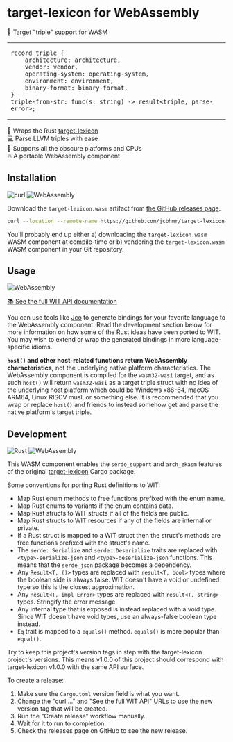 # target-lexicon for WebAssembly

🎯 Target "triple" support for WASM

<table align=center><td>

```wit
record triple {
    architecture: architecture,
    vendor: vendor,
    operating-system: operating-system,
    environment: environment,
    binary-format: binary-format,
}
triple-from-str: func(s: string) -> result<triple, parse-error>;
```

</table>

🦀 Wraps the Rust [target-lexicon](https://docs.rs/target-lexicon/latest/target_lexicon/) \
💻 Parse LLVM triples with ease \
🦄 Supports all the obscure platforms and CPUs \
🔥 A portable WebAssembly component

## Installation

![curl](https://img.shields.io/badge/curl-073551?style=for-the-badge&logo=curl&logoColor=FFFFFF)
![WebAssembly](https://img.shields.io/badge/WebAssembly-654FF0?style=for-the-badge&logo=WebAssembly&logoColor=FFFFFF)

Download the `target-lexicon.wasm` artifact from [the GitHub releases page](https://github.com/jcbhmr/target-lexicon-wasm/releases).

```sh
curl --location --remote-name https://github.com/jcbhmr/target-lexicon-wasm/releases/download/v0.13.1/target-lexicon.wasm
```

You'll probably end up either a) downloading the `target-lexicon.wasm` WASM component at compile-time or b) vendoring the `target-lexicon.wasm` WASM component in your Git repository.

## Usage

![WebAssembly](https://img.shields.io/badge/WebAssembly-654FF0?style=for-the-badge&logo=WebAssembly&logoColor=FFFFFF)

[📚 See the full WIT API documentation](https://github.com/jcbhmr/target-lexicon-wasm/blob/v0.13.1/wit/target-lexicon.wit)

You can use tools like [Jco](https://github.com/bytecodealliance/jco) to generate bindings for your favorite language to the WebAssembly component. Read the development section below for more information on how some of the Rust ideas have been ported to WIT. You may wish to extend or wrap the generated bindings in more language-specific idioms.

**`host()` and other host-related functions return WebAssembly characteristics,** not the underlying native platform characteristics. The WebAssembly component is compiled for the `wasm32-wasi` target, and as such `host()` will return `wasm32-wasi` as a target triple struct with no idea of the underlying host platform which could be Windows x86-64, macOS ARM64, Linux RISCV musl, or something else. It is recommended that you wrap or replace `host()` and friends to instead somehow get and parse the native platform's target triple.

## Development

![Rust](https://img.shields.io/badge/Rust-000000?style=for-the-badge&logo=Rust&logoColor=FFFFFF)
![WebAssembly](https://img.shields.io/badge/WebAssembly-654FF0?style=for-the-badge&logo=WebAssembly&logoColor=FFFFFF)

This WASM component enables the `serde_support` and `arch_zkasm` features of the original [target-lexicon](https://docs.rs/target-lexicon/latest/target_lexicon/) Cargo package.

Some conventions for porting Rust definitions to WIT:

- Map Rust enum methods to free functions prefixed with the enum name.
- Map Rust enums to variants if the enum contains data.
- Map Rust structs to WIT structs if all of the fields are public.
- Map Rust structs to WIT resources if any of the fields are internal or private.
- If a Rust struct is mapped to a WIT struct then the struct's methods are free functions prefixed with the struct's name.
- The `serde::Serialize` and `serde::Deserialize` traits are replaced with `<type>-serialize-json` and `<type>-deserialize-json` functions. This means that the `serde_json` package becomes a dependency.
- Any `Result<T, ()>` types are replaced with `result<T, bool>` types where the boolean side is always false. WIT doesn't have a void or undefined type so this is the closest approximation.
- Any `Result<T, impl Error>` types are replaced with `result<T, string>` types. Stringify the error message.
- Any internal type that is exposed is instead replaced with a void type. Since WIT doesn't have void types, use an always-false boolean type instead.
- `Eq` trait is mapped to a `equals()` method. `equals()` is more popular than `equal()`.

Try to keep this project's version tags in step with the target-lexicon project's versions. This means v1.0.0 of this project should correspond with target-lexicon v1.0.0 with the same API surface.

To create a release:

1. Make sure the `Cargo.toml` version field is what you want.
2. Change the "curl ..." and "See the full WIT API" URLs to use the new version tag that will be created.
3. Run the "Create release" workflow manually.
4. Wait for it to run to completion.
5. Check the releases page on GitHub to see the new release.
